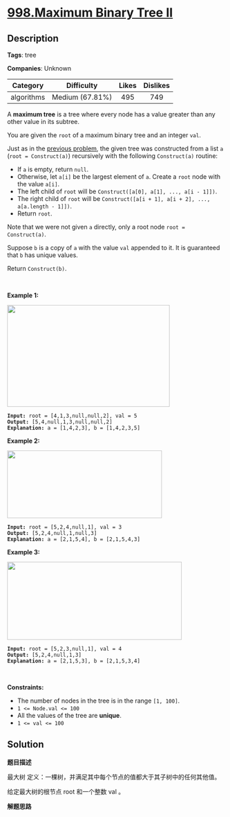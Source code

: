 # [998.Maximum Binary Tree II](https://leetcode.com/problems/maximum-binary-tree-ii/description/)

## Description

**Tags**: tree

**Companies**: Unknown

|  Category  |   Difficulty    | Likes | Dislikes |
| :--------: | :-------------: | :---: | :------: |
| algorithms | Medium (67.81%) |  495  |   749    |

<p>A <strong>maximum tree</strong> is a tree where every node has a value greater than any other value in its subtree.</p>
<p>You are given the <code>root</code> of a maximum binary tree and an integer <code>val</code>.</p>
<p>Just as in the <a href="https://leetcode.com/problems/maximum-binary-tree/" target="_blank">previous problem</a>, the given tree was constructed from a list <code>a</code> (<code>root = Construct(a)</code>) recursively with the following <code>Construct(a)</code> routine:</p>
<ul>
  <li>If <code>a</code> is empty, return <code>null</code>.</li>
  <li>Otherwise, let <code>a[i]</code> be the largest element of <code>a</code>. Create a <code>root</code> node with the value <code>a[i]</code>.</li>
  <li>The left child of <code>root</code> will be <code>Construct([a[0], a[1], ..., a[i - 1]])</code>.</li>
  <li>The right child of <code>root</code> will be <code>Construct([a[i + 1], a[i + 2], ..., a[a.length - 1]])</code>.</li>
  <li>Return <code>root</code>.</li>
</ul>
<p>Note that we were not given <code>a</code> directly, only a root node <code>root = Construct(a)</code>.</p>
<p>Suppose <code>b</code> is a copy of <code>a</code> with the value <code>val</code> appended to it. It is guaranteed that <code>b</code> has unique values.</p>
<p>Return <code>Construct(b)</code>.</p>
<p>&nbsp;</p>
<p><strong class="example">Example 1:</strong></p>
<img alt="" src="https://assets.leetcode.com/uploads/2021/08/09/maxtree1.JPG" style="width: 376px; height: 235px;" />
<pre><code><strong>Input:</strong> root = [4,1,3,null,null,2], val = 5
<strong>Output:</strong> [5,4,null,1,3,null,null,2]
<strong>Explanation:</strong> a = [1,4,2,3], b = [1,4,2,3,5]</code></pre>
<p><strong class="example">Example 2:</strong></p>
<img alt="" src="https://assets.leetcode.com/uploads/2021/08/09/maxtree21.JPG" style="width: 358px; height: 156px;" />
<pre><code><strong>Input:</strong> root = [5,2,4,null,1], val = 3
<strong>Output:</strong> [5,2,4,null,1,null,3]
<strong>Explanation:</strong> a = [2,1,5,4], b = [2,1,5,4,3]</code></pre>
<p><strong class="example">Example 3:</strong></p>
<img alt="" src="https://assets.leetcode.com/uploads/2021/08/09/maxtree3.JPG" style="width: 404px; height: 180px;" />
<pre><code><strong>Input:</strong> root = [5,2,3,null,1], val = 4
<strong>Output:</strong> [5,2,4,null,1,3]
<strong>Explanation:</strong> a = [2,1,5,3], b = [2,1,5,3,4]</code></pre>
<p>&nbsp;</p>
<p><strong>Constraints:</strong></p>
<ul>
  <li>The number of nodes in the tree is in the range <code>[1, 100]</code>.</li>
  <li><code>1 &lt;= Node.val &lt;= 100</code></li>
  <li>All the values of the tree are <strong>unique</strong>.</li>
  <li><code>1 &lt;= val &lt;= 100</code></li>
</ul>

## Solution

**题目描述**

最大树 定义：一棵树，并满足其中每个节点的值都大于其子树中的任何其他值。

给定最大树的根节点 root 和一个整数 val 。

**解题思路**
